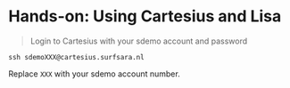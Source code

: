 # Hands-on: Using Cartesius and Lisa

> Login to Cartesius with your sdemo account and password

`ssh sdemoXXX@cartesius.surfsara.nl`

Replace `XXX` with your sdemo account number.
